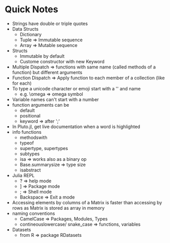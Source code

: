 # Quick Notes
- Strings have double or triple quotes
- Data Structs
  - Dictionary
  - Tuple => Immutable sequence
  - Array => Mutable sequence
- Structs
  - Immutable by default
  - Custome constructor with new Keyword
- Multiple Dispatch => functions with same name (called methods of a function) but different arguments
- Function Dispatch => Apply function to each member of a collection (like for each)
- To type a unicode character or emoji start with a '\' and name
  - e.g. \omega => omega symbol
- Variable names can't start with a number
- function arguments can be
  - default
  - positional
  - keyword => after ';'
- In Pluto.jl, get live documentation when a word is highlighted
- info functions
  - methodswith
  - typeof
  - supertype, supertypes
  - subtypes
  - isa => works also as a binary op
  - Base.summarysize => type size
  - isabstract
- Julia REPL
  - ? => help mode
  - ] => Package mode
  - ; => Shell mode
  - Backspace => Exit a mode
- Accessing elements by columns of a Matrix is faster than accessing by rows as Matrix is stored as array in memory
- naming conventions
  - CamelCase => Packages, Modules, Types
  - contineouslowercase/ snake_case => functions, variables
- Datasets
  - from R => package RDatasets
